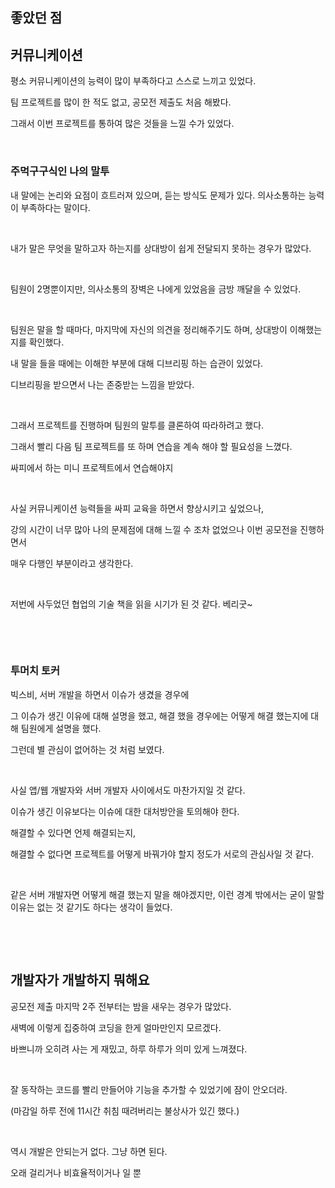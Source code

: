 ## 좋았던 점



## 커뮤니케이션

평소 커뮤니케이션의 능력이 많이 부족하다고 스스로 느끼고 있었다.

팀 프로젝트를 많이 한 적도 없고, 공모전 제출도 처음 해봤다.

그래서 이번 프로젝트를 통하여 많은 것들을 느낄 수가 있었다.

&nbsp;

### 주먹구구식인 나의 말투

내 말에는 논리와 요점이 흐트러져 있으며, 듣는 방식도 문제가 있다. 의사소통하는 능력이 부족하다는 말이다.

&nbsp;

내가 말은 무엇을 말하고자 하는지를 상대방이 쉽게 전달되지 못하는 경우가 많았다.

&nbsp;

팀원이 2명뿐이지만, 의사소통의 장벽은 나에게 있었음을 금방 깨달을 수 있었다.

&nbsp;

팀원은 말을 할 때마다, 마지막에 자신의 의견을 정리해주기도 하며, 상대방이 이해했는지를 확인했다.

내 말을 들을 때에는 이해한 부분에 대해 디브리핑 하는 습관이 있었다.

디브리핑을 받으면서 나는 존중받는 느낌을 받았다.

&nbsp;

그래서 프로젝트를 진행하며 팀원의 말투를 클론하여 따라하려고 했다.

그래서 빨리 다음 팀 프로젝트를 또 하며 연습을 계속 해야 할 필요성을 느꼈다.

싸피에서 하는 미니 프로젝트에서 연습해야지

&nbsp;

사실 커뮤니케이션 능력들을 싸피 교육을 하면서 향상시키고 싶었으나, 

강의 시간이 너무 많아 나의 문제점에 대해 느낄 수 조차 없었으나 이번 공모전을 진행하면서

매우 다행인 부분이라고 생각한다.

&nbsp;

저번에 사두었던 협업의 기술 책을 읽을 시기가 된 것 같다. 베리굿~

&nbsp;

&nbsp;

### 투머치 토커

빅스비, 서버 개발을 하면서 이슈가 생겼을 경우에 

그 이슈가 생긴 이유에 대해 설명을 했고, 해결 했을 경우에는 어떻게 해결 했는지에 대해 팀원에게 설명을 했다.

그런데 별 관심이 없어하는 것 처럼 보였다.

&nbsp;

사실 앱/웹 개발자와 서버 개발자 사이에서도 마찬가지일 것 같다.

이슈가 생긴 이유보다는 이슈에 대한 대처방안을 토의해야 한다.

해결할 수 있다면 언제 해결되는지, 

해결할 수 없다면 프로젝트를 어떻게 바꿔가야 할지 정도가 서로의 관심사일 것 같다.

&nbsp;

같은 서버 개발자면 어떻게 해결 했는지 말을 해야겠지만, 이런 경계 밖에서는 굳이 말할 이유는 없는 것 같기도 하다는 생각이 들었다.

&nbsp;

&nbsp;

## 개발자가 개발하지 뭐해요

공모전 제출 마지막 2주 전부터는 밤을 새우는 경우가 많았다.

새벽에 이렇게 집중하여 코딩을 한게 얼마만인지 모르겠다.

바쁘니까 오히려 사는 게 재밌고, 하루 하루가 의미 있게 느껴졌다. 

&nbsp;

잘 동작하는 코드를 빨리 만들어야 기능을 추가할 수 있었기에 잠이 안오더라.

(마감일 하루 전에 11시간 취침 때려버리는 불상사가 있긴 했다.)

&nbsp;

역시 개발은 안되는거 없다. 그냥 하면 된다. 

오래 걸리거나 비효율적이거나 일 뿐